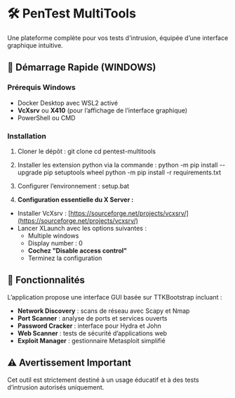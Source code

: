 # 🛠️ PenTest MultiTools

Une plateforme complète pour vos tests d'intrusion, équipée d’une interface graphique intuitive.

## 🚀 Démarrage Rapide (WINDOWS)

### Prérequis Windows
- Docker Desktop avec WSL2 activé
- **VcXsrv** ou **X410** (pour l’affichage de l’interface graphique)
- PowerShell ou CMD

### Installation

1. Cloner le dépôt :
git clone
cd pentest-multitools

2. Installer les extension python via la commande :
python -m pip install --upgrade pip setuptools wheel
python -m pip install -r requirements.txt


2. Configurer l’environnement :
setup.bat


3. **Configuration essentielle du X Server :**
- Installer VcXsrv : [https://sourceforge.net/projects/vcxsrv/](https://sourceforge.net/projects/vcxsrv/)
- Lancer XLaunch avec les options suivantes :
  * Multiple windows
  * Display number : 0
  * **Cochez "Disable access control"**
  * Terminez la configuration





## 🔧 Fonctionnalités

L’application propose une interface GUI basée sur TTKBootstrap incluant :

- **Network Discovery** : scans de réseau avec Scapy et Nmap
- **Port Scanner** : analyse de ports et services ouverts
- **Password Cracker** : interface pour Hydra et John
- **Web Scanner** : tests de sécurité d’applications web
- **Exploit Manager** : gestionnaire Metasploit simplifié





## ⚠️ Avertissement Important

Cet outil est strictement destiné à un usage éducatif et à des tests d’intrusion autorisés uniquement.
